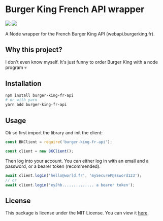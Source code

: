 # Burger King French API wrapper

[![](https://img.shields.io/npm/dm/burger-king-fr-api)](https://www.npmjs.com/package/burger-king-fr-api)
[![](https://img.shields.io/npm/l/burger-king-fr-api)](LICENSE.txt)

A Node wrapper for the French Burger King API (webapi.burgerking.fr).

## Why this project?

I don't even know myself. It's just funny to order Burger King with a node program 💀

## Installation

```bash
npm install burger-king-fr-api
# or with yarn
yarn add burger-king-fr-api
```

## Usage

Ok so first import the library and init the client:

```js
const BKClient = require('burger-king-fr-api');

const client = new BKClient();
```

Then log into your account. You can either log in with an email and a password, or a bearer token (recommended).

```js
await client.login('hello@world.fr', 'mySecureP@ssword123');
// or
await client.login('eyJhb.............. a bearer token');
```

## License

This package is license under the MIT License. You can view it [here](LICENSE.txt).